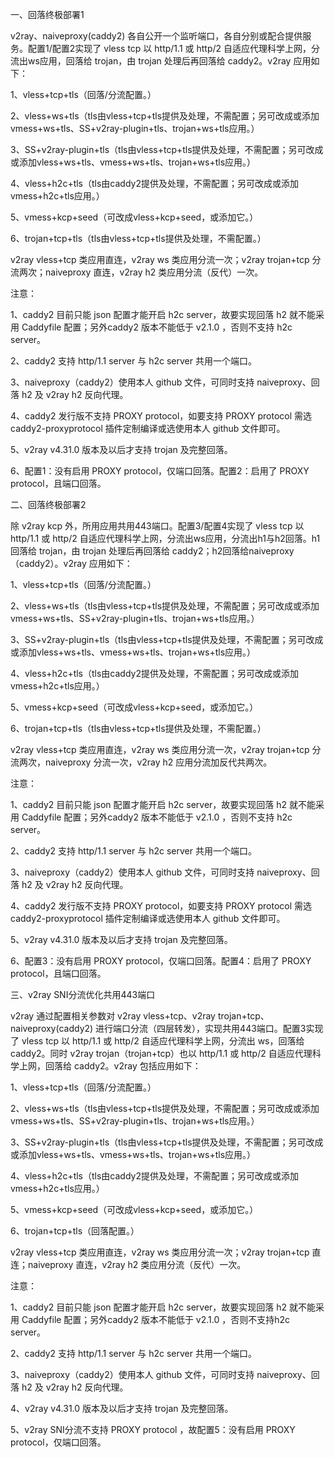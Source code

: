 一、回落终极部署1

v2ray、naiveproxy(caddy2) 各自公开一个监听端口，各自分别或配合提供服务。配置1/配置2实现了 vless tcp 以 http/1.1 或 http/2 自适应代理科学上网，分流出ws应用，回落给 trojan，由 trojan 处理后再回落给 caddy2。v2ray 应用如下：

1、vless+tcp+tls（回落/分流配置。）

2、vless+ws+tls（tls由vless+tcp+tls提供及处理，不需配置；另可改成或添加vmess+ws+tls、SS+v2ray-plugin+tls、trojan+ws+tls应用。）

3、SS+v2ray-plugin+tls（tls由vless+tcp+tls提供及处理，不需配置；另可改成或添加vless+ws+tls、vmess+ws+tls、trojan+ws+tls应用。）

4、vless+h2c+tls（tls由caddy2提供及处理，不需配置；另可改成或添加vmess+h2c+tls应用。）

5、vmess+kcp+seed（可改成vless+kcp+seed，或添加它。）

6、trojan+tcp+tls（tls由vless+tcp+tls提供及处理，不需配置。）

v2ray vless+tcp 类应用直连，v2ray ws 类应用分流一次；v2ray trojan+tcp 分流两次；naiveproxy 直连，v2ray h2 类应用分流（反代）一次。

注意：

1、caddy2 目前只能 json 配置才能开启 h2c server，故要实现回落 h2 就不能采用 Caddyfile 配置；另外caddy2 版本不能低于 v2.1.0 ，否则不支持 h2c server。

2、caddy2 支持 http/1.1 server 与 h2c server 共用一个端口。

3、naiveproxy（caddy2）使用本人 github 文件，可同时支持 naiveproxy、回落 h2 及 v2ray h2 反向代理。

4、caddy2 发行版不支持 PROXY protocol，如要支持 PROXY protocol 需选 caddy2-proxyprotocol 插件定制编译或选使用本人 github 文件即可。

5、v2ray v4.31.0 版本及以后才支持 trojan 及完整回落。

6、配置1：没有启用 PROXY protocol，仅端口回落。配置2：启用了 PROXY protocol，且端口回落。

二、回落终极部署2

除 v2ray kcp 外，所用应用共用443端口。配置3/配置4实现了 vless tcp 以 http/1.1 或 http/2 自适应代理科学上网，分流出ws应用，分流出h1与h2回落。h1回落给 trojan，由 trojan 处理后再回落给 caddy2；h2回落给naiveproxy（caddy2）。v2ray 应用如下：

1、vless+tcp+tls（回落/分流配置。）

2、vless+ws+tls（tls由vless+tcp+tls提供及处理，不需配置；另可改成或添加vmess+ws+tls、SS+v2ray-plugin+tls、trojan+ws+tls应用。）

3、SS+v2ray-plugin+tls（tls由vless+tcp+tls提供及处理，不需配置；另可改成或添加vless+ws+tls、vmess+ws+tls、trojan+ws+tls应用。）

4、vless+h2c+tls（tls由caddy2提供及处理，不需配置；另可改成或添加vmess+h2c+tls应用。）

5、vmess+kcp+seed（可改成vless+kcp+seed，或添加它。）

6、trojan+tcp+tls（tls由vless+tcp+tls提供及处理，不需配置。）

v2ray vless+tcp 类应用直连，v2ray ws 类应用分流一次，v2ray trojan+tcp 分流两次，naiveproxy 分流一次，v2ray h2 应用分流加反代共两次。

注意：

1、caddy2 目前只能 json 配置才能开启 h2c server，故要实现回落 h2 就不能采用 Caddyfile 配置；另外caddy2 版本不能低于 v2.1.0 ，否则不支持 h2c server。

2、caddy2 支持 http/1.1 server 与 h2c server 共用一个端口。

3、naiveproxy（caddy2）使用本人 github 文件，可同时支持 naiveproxy、回落 h2 及 v2ray h2 反向代理。

4、caddy2 发行版不支持 PROXY protocol，如要支持 PROXY protocol 需选 caddy2-proxyprotocol 插件定制编译或选使用本人 github 文件即可。

5、v2ray v4.31.0 版本及以后才支持 trojan 及完整回落。

6、配置3：没有启用 PROXY protocol，仅端口回落。配置4：启用了 PROXY protocol，且端口回落。

三、v2ray SNI分流优化共用443端口

v2ray 通过配置相关参数对 v2ray vless+tcp、v2ray trojan+tcp、 naiveproxy(caddy2) 进行端口分流（四层转发），实现共用443端口。配置3实现了 vless tcp 以 http/1.1 或 http/2 自适应代理科学上网，分流出 ws，回落给 caddy2。同时 v2ray trojan（trojan+tcp）也以 http/1.1 或 http/2 自适应代理科学上网，回落给 caddy2。v2ray 包括应用如下：

1、vless+tcp+tls（回落/分流配置。）

2、vless+ws+tls（tls由vless+tcp+tls提供及处理，不需配置；另可改成或添加vmess+ws+tls、SS+v2ray-plugin+tls、trojan+ws+tls应用。）

3、SS+v2ray-plugin+tls（tls由vless+tcp+tls提供及处理，不需配置；另可改成或添加vless+ws+tls、vmess+ws+tls、trojan+ws+tls应用。）

4、vless+h2c+tls（tls由caddy2提供及处理，不需配置；另可改成或添加vmess+h2c+tls应用。）

5、vmess+kcp+seed（可改成vless+kcp+seed，或添加它。）

6、trojan+tcp+tls（回落配置。）

v2ray vless+tcp 类应用直连，v2ray ws 类应用分流一次；v2ray trojan+tcp 直连；naiveproxy 直连，v2ray h2 类应用分流（反代）一次。

注意：

1、caddy2 目前只能 json 配置才能开启 h2c server，故要实现回落 h2 就不能采用 Caddyfile 配置；另外caddy2 版本不能低于 v2.1.0 ，否则不支持h2c server。

2、caddy2 支持 http/1.1 server 与 h2c server 共用一个端口。

3、naiveproxy（caddy2）使用本人 github 文件，可同时支持 naiveproxy、回落 h2 及 v2ray h2 反向代理。

4、v2ray v4.31.0 版本及以后才支持 trojan 及完整回落。

5、v2ray SNI分流不支持 PROXY protocol ，故配置5：没有启用 PROXY protocol，仅端口回落。

